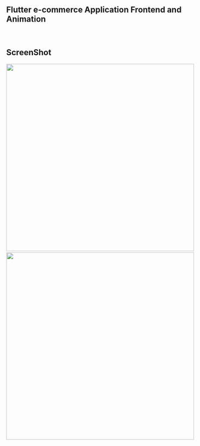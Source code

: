 ## Flutter e-commerce Application Frontend and Animation

<br>


## ScreenShot

<img src="assets/screenshot/one.png" height="500em" />&nbsp;<img src="assets/screenshot/two.png" height="500em" />
